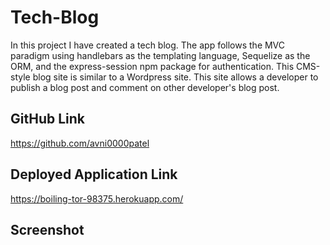 # Tech-Blog
In this project I have created a tech blog. The app follows the MVC paradigm using handlebars as the templating language, Sequelize as the ORM, and the express-session npm package for authentication. This CMS-style blog site is similar to a Wordpress site. This site allows a developer to publish a blog post and comment on other developer's blog post.
## GitHub Link
https://github.com/avni0000patel
## Deployed Application Link
https://boiling-tor-98375.herokuapp.com/
## Screenshot
